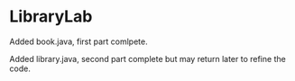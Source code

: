 # LibraryLab

Added book.java, first part comlpete.

Added library.java, second part complete but may return later to refine the code.
